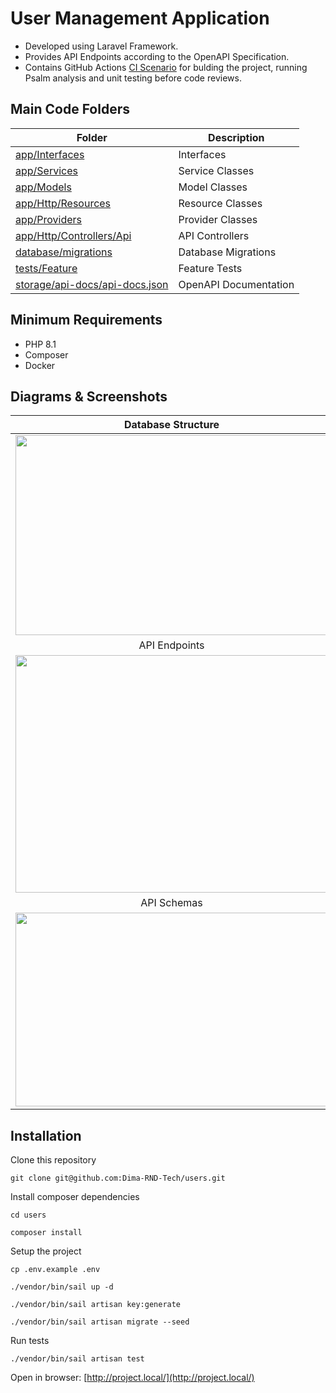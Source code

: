 # User Management Application
- Developed using Laravel Framework.
- Provides API Endpoints according to the OpenAPI Specification.
- Contains GitHub Actions [CI Scenario](https://github.com/Dima-RND-Tech/users/actions) for bulding the project, running Psalm analysis and unit testing before code reviews. 

## Main Code Folders

| Folder | Description |
| --- | --- |
| [app/Interfaces](https://github.com/Dima-RND-Tech/users/tree/main/app/Interfaces) | Interfaces |
| [app/Services](https://github.com/Dima-RND-Tech/users/tree/main/app/Services) | Service Classes | 
| [app/Models](https://github.com/Dima-RND-Tech/users/tree/main/app/Models) | Model Classes |
| [app/Http/Resources](https://github.com/Dima-RND-Tech/users/tree/main/app/Http/Resources) | Resource Classes |
| [app/Providers](https://github.com/Dima-RND-Tech/users/tree/main/app/Providers) | Provider Classes |
| [app/Http/Controllers/Api](https://github.com/Dima-RND-Tech/users/tree/main/app/Http/Controllers/Api) | API Controllers | 
| [database/migrations](https://github.com/Dima-RND-Tech/users/tree/main/database/migrations) | Database Migrations | 
| [tests/Feature](https://github.com/Dima-RND-Tech/users/tree/main/tests/Feature) | Feature Tests | 
| [storage/api-docs/api-docs.json](https://github.com/Dima-RND-Tech/users/tree/main/storage/api-docs/api-docs.json) | OpenAPI Documentation | 

## Minimum Requirements
- PHP 8.1
- Composer
- Docker

## Diagrams & Screenshots

| Database Structure | Main Classes | 
| :---: | :---: |
| <img src="https://user-images.githubusercontent.com/110030000/221865173-1ed75ebd-cfb7-4b7f-b18e-3320dc7c646a.png" width="500" height="320"> | <img src="https://user-images.githubusercontent.com/110030000/221877234-32bdb44a-4916-4421-859f-c4c6b36b4d76.png" width="500" height="320"> |
| API Endpoints | Endpoint users/create |
| <img src="https://user-images.githubusercontent.com/110030000/221867340-72cc91b9-87d4-40c5-a356-e5f787075b46.png" width="500" height="380"> | <img src="https://user-images.githubusercontent.com/110030000/221867345-5d57cf7a-5d1c-41d5-93c3-6787892c0e47.png" width="500" height="380"> |
|  API Schemas | Endpoint users/delete | 
| <img src="https://user-images.githubusercontent.com/110030000/221867342-3a800dd1-82dd-4d86-ba0f-51e16bd11e08.png" width="500" height="310"> |  <img src="https://user-images.githubusercontent.com/110030000/221867348-d18af210-42b9-4700-831c-9659c401e149.png" width="500" height="310"> |

## Installation

Clone this repository
```
git clone git@github.com:Dima-RND-Tech/users.git
```

Install composer dependencies
```
cd users

composer install
```

Setup the project
```
cp .env.example .env

./vendor/bin/sail up -d

./vendor/bin/sail artisan key:generate

./vendor/bin/sail artisan migrate --seed
```

Run tests
```
./vendor/bin/sail artisan test
```

Open in browser: [http://project.local/](http://project.local/)
